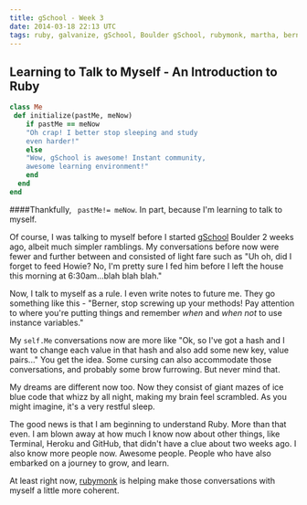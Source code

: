```yaml
---
title: gSchool - Week 3
date: 2014-03-18 22:13 UTC
tags: ruby, galvanize, gSchool, Boulder gSchool, rubymonk, martha, berner, martha berner, Denver
---
```



Learning to Talk to Myself - An Introduction to Ruby
---------------------

```ruby
class Me
 def initialize(pastMe, meNow)
    if pastMe == meNow
    "Oh crap! I better stop sleeping and study
    even harder!"
    else
    "Wow, gSchool is awesome! Instant community,
    awesome learning environment!"
    end
  end
end
```
####Thankfully, ```  pastMe!= meNow ```.   In part, because I'm learning to talk to myself.

Of course, I was talking to myself before I started [gSchool](https://www.gschool.it/) Boulder 2 weeks ago, albeit much simpler ramblings.  My conversations
 before now were fewer and further between and consisted of light fare such as "Uh oh, did I forget to feed Howie? No, I'm pretty sure
I fed him before I left the house this morning at 6:30am...blah blah blah."

Now, I talk to myself as a rule.  I even write notes to future me.  They go something like this - "Berner, stop screwing up
your methods!  Pay attention to where you're putting things and remember *when* and *when not* to use instance variables."

My ```self.Me``` conversations now are more like "Ok, so I've got a hash and I want to change each value in that
hash and also add some new key, value pairs..." You get the idea.  Some cursing can also accommodate those conversations, and probably some
brow furrowing.  But never mind that.

My dreams are different now too.  Now they consist of giant mazes of ice blue code that whizz
by all night, making my brain feel scrambled.  As you might imagine, it's a very restful sleep.

The good news is that I am beginning to understand Ruby.  More than that even.  I am blown away at how much I know now about other things, like Terminal, Heroku and GitHub,
that didn't have a clue about two weeks ago.  I also know more people now.  Awesome people.  People who have also embarked on
a journey to grow, and learn.

At least right now, [rubymonk](https://rubymonk.com/learning/books/1-ruby-primer) is helping make those conversations with myself a little more coherent.


